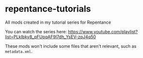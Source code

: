 # repentance-tutorials
All mods created in my tutorial series for Repentance

You can watch the series here:
https://www.youtube.com/playlist?list=PLkIbky8_pFUpqAF9l7dh_YsEV-zpJ4q50

These mods won't include some files that aren't relevant, such as `metadata.xml`.
